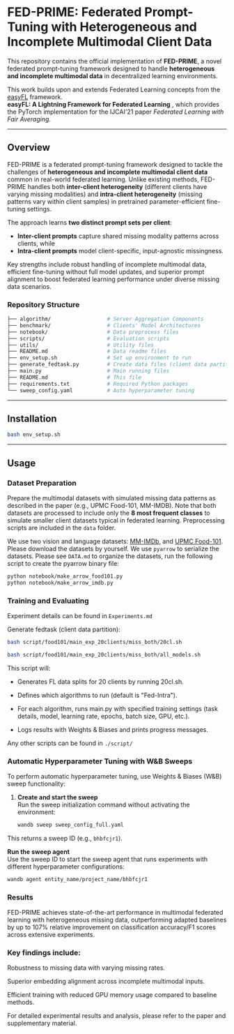 # FED-PRIME: Federated Prompt-Tuning with Heterogeneous and Incomplete Multimodal Client Data

This repository contains the official implementation of **FED-PRIME**, a novel federated prompt-tuning framework designed to handle **heterogeneous and incomplete multimodal data** in decentralized learning environments.

This work builds upon and extends Federated Learning concepts from the [easyFL](https://github.com/WwZzz/easyFL/tree/main) framework.  
**easyFL: A Lightning Framework for Federated Learning** , which provides the PyTorch implementation for the IJCAI'21 paper _Federated Learning with Fair Averaging_.


---

## Overview

FED-PRIME is a federated prompt-tuning framework designed to tackle the challenges of **heterogeneous and incomplete multimodal client data** common in real-world federated learning. Unlike existing methods, FED-PRIME handles both **inter-client heterogeneity** (different clients have varying missing modalities) and **intra-client heterogeneity** (missing patterns vary within client samples) in pretrained parameter-efficient fine-tuning settings.

The approach learns **two distinct prompt sets per client**:  
- **Inter-client prompts** capture shared missing modality patterns across clients, while  
- **Intra-client prompts** model client-specific, input-agnostic missingness.


Key strengths include robust handling of incomplete multimodal data, efficient fine-tuning without full model updates, and superior prompt alignment to boost federated learning performance under diverse missing data scenarios.

### Repository Structure
```bash
├── algorithm/                  # Server Aggregation Components
├── benchmark/                  # Clients' Model Architectures
├── notebook/                   # Data preprocess files
├── scripts/                    # Evaluation scripts
├── utils/                      # Utility files
├── README.md                   # Data readme files
├── env_setup.sh                # Set up environment to run
├── generate_fedtask.py         # Create data files (client data partition) before running FL
├── main.py                     # Main running files
├── README.md                   # This file
├── requirements.txt            # Required Python packages
└── sweep_config.yaml           # Auto hyperparameter tuning
```

---

## Installation

```bash
bash env_setup.sh
```
---
## Usage

### Dataset Preparation

Prepare the multimodal datasets with simulated missing data patterns as described in the paper (e.g., UPMC Food-101, MM-IMDB). Note that both datasets are processed to include only the **8 most frequent classes** to simulate smaller client datasets typical in federated learning. Preprocessing scripts are included in the `data` folder.

We use two vision and language datasets: [MM-IMDb](https://github.com/johnarevalo/gmu-mmimdb), and [UPMC Food-101](https://visiir.isir.upmc.fr/explore). Please download the datasets by yourself. We use `pyarrow` to serialize the datasets. Please see `DATA.md` to organize the datasets, run the following script to create the pyarrow binary file:
```bash 
python notebook/make_arrow_food101.py
python notebook/make_arrow_imdb.py
```

### Training and Evaluating

Experiment details can be found in `Experiments.md`

Generate fedtask (client data partition):
```bash
bash script/food101/main_exp_20clients/miss_both/20cl.sh
```

```bash
bash script/food101/main_exp_20clients/miss_both/all_models.sh
```
This script will:
- Generates FL data splits for 20 clients by running 20cl.sh.

- Defines which algorithms to run (default is "Fed-Intra").

- For each algorithm, runs main.py with specified training settings (task details, model, learning rate, epochs, batch size, GPU, etc.).

- Logs results with Weights & Biases and prints progress messages.

Any other scripts can be found in `./script/`

### Automatic Hyperparameter Tuning with W&B Sweeps

To perform automatic hyperparameter tuning, use Weights & Biases (W&B) sweep functionality:

1. **Create and start the sweep**  
   Run the sweep initialization command without activating the environment:  
   ```bash
   wandb sweep sweep_config_full.yaml
   ```
This returns a sweep ID (e.g., `bhbfcjr1`).

**Run the sweep agent**  
Use the sweep ID to start the sweep agent that runs experiments with different hyperparameter configurations:

```bash
wandb agent entity_name/project_name/bhbfcjr1
```



### Results
FED-PRIME achieves state-of-the-art performance in multimodal federated learning with heterogeneous missing data, outperforming adapted baselines by up to 107% relative improvement on classification accuracy/F1 scores across extensive experiments.

### Key findings include:

Robustness to missing data with varying missing rates.

Superior embedding alignment across incomplete multimodal inputs.

Efficient training with reduced GPU memory usage compared to baseline methods.

For detailed experimental results and analysis, please refer to the paper and supplementary material.
